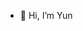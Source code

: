 - 👋 Hi, I’m Yun

<!---
YuncenLiu/YuncenLiu is a ✨ special ✨ repository because its `README.md` (this file) appears on your GitHub profile.
You can click the Preview link to take a look at your changes.
--->
